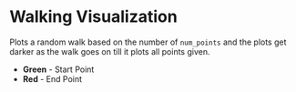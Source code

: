 # Walking Visualization

Plots a random walk based on the number of `num_points` and the plots get darker as the walk goes on till it plots all points given.
- **Green** - Start Point
- **Red** - End Point
